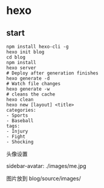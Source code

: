 # hexo

## start 
```
npm install hexo-cli -g
hexo init blog
cd blog
npm install
hexo server
# Deploy after generation finishes
hexo generate -d  
# Watch file changes
hexo generate -w
# cleans the cache
hexo clean
hexo new [layout] <title>
categories:
- Sports
- Baseball
tags:
- Injury
- Fight
- Shocking
```

头像设置

sidebar-avatar: ./images/me.jpg

图片放到 blog/source/images/
